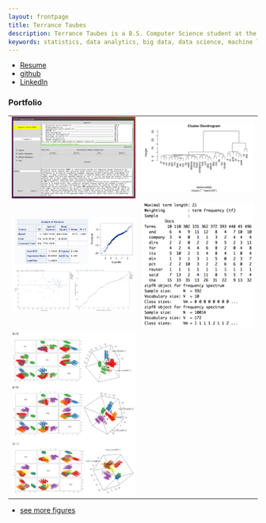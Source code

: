 ```yaml
---
layout: frontpage
title: Terrance Taubes
description: Terrance Taubes is a B.S. Computer Science student at the George Washington University, focusing in Data Science and Analytics.
keywords: statistics, data analytics, big data, data science, machine learning
---
```


<div class="navbar">
  <div class="navbar-inner">
      <ul class="nav">
          <li><a href="{{ BASE_PATH }}/assets/resume_summer2017.docx.pdf">Resume</a></li>
          <li><a href="https://github.com/terrytaubes">github</a></li>
          <li><a href="https://www.linkedin.com/in/terrance-taubes/">LinkedIn</a></li>
      </ul>
  </div>
</div>

### <a name="Portfolio"></a>Portfolio

<table class="wide">
<tr>
  <td class="left">
    <a href="#">
        <img src="assets/publpics/portfolioSS3k.png" alt="R/qtlcharts example" title="R/qtlcharts example"/>
    </a>
  </td>
  <td class="right">
    <a href="#">
        <img src="assets/publpics/portfolioDendro.png" alt="Tian et
        al. (2016) Fig 4" title="Tian et al. (2016) Fig 4"/>
    </a>
  </td>
</tr>
<tr>
  <td class="left">
    <a href="#">
        <img src="assets/publpics/portfolioSAS.png" alt="Broman et al. (2013) Fig 7" title="Broman et al. (2013) Fig 7"/>
    </a>
  </td>
  <td class="right">
    <a href="#">
        <img src="assets/publpics/portfolioFreq.png" alt="Tian et al. (2015) Fig 4" title="Tian et al. (2015) Fig 4"/>
    </a>
  </td>
</tr>
<tr>
  <td class="left">
    <a href="#">
        <img src="assets/publpics/portfolioKmeans.png" alt="Broman et al. (2013) Fig 7" title="Broman et al. (2013) Fig 7"/>
    </a>
  </td>
</tr>
</table>

<div class="navbar">
  <div class="navbar-inner">
      <ul class="nav">
          <li><a href="morefigs.html">see more figures</a></li>
      </ul>
  </div>
</div>
